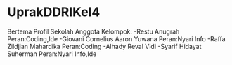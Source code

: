 # UprakDDRIKel4
Bertema Profil Sekolah Anggota Kelompok: -Restu Anugrah  Peran:Coding,Ide -Giovani Cornelius Aaron Yuwana  Peran:Nyari Info -Raffa Zildjian Mahardika  Peran:Coding -Alhady Reval Vidi  -Syarif Hidayat Suherman  Peran:Nyari Info,Ide

